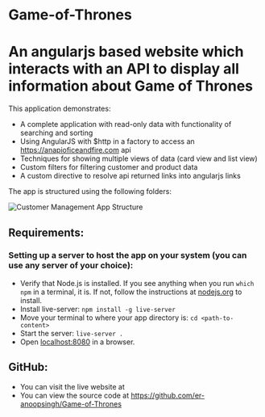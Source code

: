 # Game-of-Thrones
An angularjs based website which interacts with an API to display all information about Game of Thrones
===============

This application demonstrates:

* A complete application with read-only data with functionality of searching and sorting
* Using AngularJS with $http in a factory to access an https://anapioficeandfire.com api
* Techniques for showing multiple views of data (card view and list view)
* Custom filters for filtering customer and product data
* A custom directive to resolve api returned links into angularjs links 

The app is structured using the following folders:

![Customer Management App Structure](CustomerManager/Content/images/appFolders.png)

## Requirements:

### Setting up a server to host the app on your system (you can use any server of your choice):

+ Verify that Node.js is installed. If you see anything when you run `which npm` in a terminal, it is. If not, follow the instructions at [nodejs.org](https://nodejs.org/en/) to install.
+ Install live-server: `npm install -g live-server`
+ Move your terminal to where your app directory is: `cd <path-to-content>`
+ Start the server: `live-server .`
+ Open [localhost:8080](localhost:8080) in a browser.

## GitHub:
* You can visit the live website at 
* You can view the source code at https://github.com/er-anoopsingh/Game-of-Thrones

